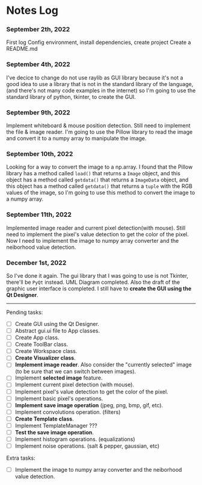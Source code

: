# Notes Log

### September 2th, 2022
First log
Config environment, install dependencies, create project
Create a README.md

### September 4th, 2022
I've decice to change do not use raylib as GUI library because it's not a good idea to use a library that is not in the standard library of the language, (and there's not many code examples in the internet) so I'm going to use the standard library of python, tkinter, to create the GUI.

### September 9th, 2022
Implement whiteboard & mouse position detection.
Still need to implement the file & image reader. I'm going to use the Pillow library to read the image and convert it to a numpy array to manipulate the image.

### September 10th, 2022
Looking for a way to convert the image to a np.array.
I found that the Pillow library has a method called `load()` that returns a `Image` object, and this object has a method called `getdata()` that returns a `ImageData` object, and this object has a method called `getdata()` that returns a `tuple` with the RGB values of the image, so I'm going to use this method to convert the image to a numpy array.

### September 11th, 2022
Implemented image reader and current pixel detection(with mouse).
Still need to implement the pixel's value detection to get the color of the pixel.
Now I need to implement the image to numpy array converter and the neiborhood value detection. 

### December 1st, 2022
So I've done it again. The gui library that I was going to use is not Tkinter, there'll be `PyQt` instead.
UML Diagram completed. Also the draft of the graphic user interface is completed.
I still have to **create  the GUI using the Qt Designer**. 

----
Pending tasks:
- [ ] Create GUI using the Qt Designer.
- [ ] Abstract gui.ui file to App classes.
- [ ] Create App class.
- [ ] Create ToolBar class.
- [ ] Create Workspace class.
- [ ] **Create Visualizer class**.
- [ ] **Implement image reader**. Also consider the "currently selected" image (to be sure that we can switch between images).
- [ ] Implement **selected image** feature.
- [ ] Implement current pixel detection (with mouse).
- [ ] Implement pixel's value detection to get the color of the pixel.
- [ ] Implement basic pixel's operations.
- [ ] **Implement save image operation** (jpeg, png, bmp, gif, etc).
- [ ] Implement convolutions operation. (filters)
- [ ] **Create Template class**.
- [ ] Implement TemplateManager ???
- [ ] **Test the save image operation**.
- [ ] Implement histogram operations. (equalizations)
- [ ] Implement noise operations. (salt & pepper, gaussian, etc)

Extra tasks:
- [ ] Implement the image to numpy array converter and the neiborhood value detection.

